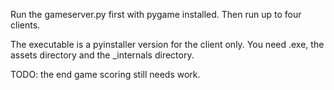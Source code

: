 Run the gameserver.py first with pygame installed.
Then run up to four clients.

The executable is a pyinstaller version for the client only.  You need .exe, the assets directory and the _internals directory.

TODO:
the end game scoring still needs work.

